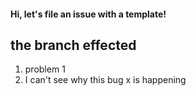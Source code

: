 #### Hi, let's file an issue with a template!

<!--- We can also make a comment that isn't seen if the user doesn't touch it -->

## the branch effected
1. problem 1
2. I can't see why this bug x is happening

